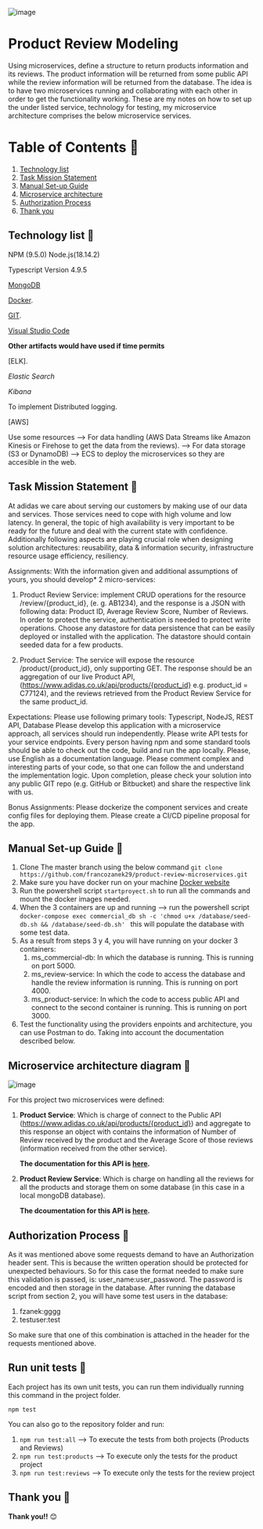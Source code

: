 ![image](https://user-images.githubusercontent.com/69249556/222299723-3ebd9826-34c1-4d2b-bc7d-1b86f22086c6.png)

# Product Review Modeling
Using microservices, define a structure to return products information and its reviews. The product information will be returned from some public API while the review information will be returned from the database. 
The idea is to have two microservices running and collaborating with each other in order to get the functionality working.
These are my notes on  how to set up the under listed service, technology for testing, my microservice architecture comprises the below microservice services.

# Table of Contents :thought_balloon:
1. [Technology list](#Introduction-and-technology-list)
2. [Task Mission Statement](#Task-Mission-Statement)
3. [Manual Set-up Guide](#Manual-Set-up-Guide)
4. [Microservice architecture](#Microservice-architecture)
5. [Authorization Process](#Authorization-process)
6. [Thank you](#Thank-you)

## Technology list :thought_balloon:
NPM (9.5.0) Node.js(18.14.2) 

Typescript
Version 4.9.5

[MongoDB](https://www.mongodb.com/)

[Docker](http://docker.com).

[GIT](http://git.com).

[Visual Studio Code](https://code.visualstudio.com/)

**Other artifacts would have used if time permits**

[ELK].

*Elastic Search*

*Kibana*

To implement Distributed logging.

[AWS]

Use some resources 
  --> For data handling (AWS Data Streams like Amazon Kinesis or Firehose to get the data from the reviews).
  --> For data storage (S3 or DynamoDB)
  --> ECS to deploy the microservices so they are accesible in the web.
 
 
## Task Mission Statement :thought_balloon:

At adidas we care about serving our customers by making use of our data and services. Those services need to cope with high volume and low latency. In general, the topic of high availability is very important to be ready for the future and deal with the current state with confidence. Additionally following aspects are playing crucial role when designing solution architectures: reusability, data & information security, infrastructure resource usage efficiency, resiliency.

Assignments:
With the information given and additional assumptions of yours, you should
develop* 2 micro-services:
1) Product Review Service: implement CRUD operations for the resource /review/{product_id}, (e. g. AB1234), and the response is a JSON with following data: Product ID, Average Review Score, Number of Reviews. In order to protect the service, authentication is needed to protect write operations. Choose any datastore for data persistence that can be easily deployed or installed with the application. The datastore should contain seeded data for a few products.

2) Product Service: The service will expose the resource /product/{product_id}, only supporting GET. The response should be an aggregation of our live Product API, (https://www.adidas.co.uk/api/products/{product_id} e.g. product_id = C77124), and the reviews retrieved from the Product Review Service for the same product_id.

Expectations:
Please use following primary tools: Typescript, NodeJS, REST API, Database
Please develop this application with a microservice approach, all services should run independently.
Please write API tests for your service endpoints.
Every person having npm and some standard tools should be able to check out the code, build and run the app locally.
Please, use English as a documentation language. Please comment complex and interesting parts of your code, so that one can follow the and understand the
implementation logic.
Upon completion, please check your solution into any public GIT repo (e.g. GitHub or Bitbucket) and share the respective link with us.

Bonus Assignments:
Please dockerize the component services and create config files for deploying them.
Please create a CI/CD pipeline proposal for the app.
 
## Manual Set-up Guide :thought_balloon:

1. Clone The master branch  using the below command  `` git clone https://github.com/francozanek29/product-review-microservices.git ``
2. Make sure you have docker run on your machine [Docker website](https://www.docker.com/)
3. Run the powershell script ``startproyect.sh`` to run all the commands and mount the docker images needed.
4. When the 3 containers are up and running --> run the powershell script ``docker-compose exec commercial_db sh -c 'chmod u+x /database/seed-db.sh && /database/seed-db.sh' `` this will populate the database with some test data.
5. As a result from steps 3 y 4, you will have running on your docker 3 containers:
     1. ms_commercial-db: In which the database is running. This is running on port 5000.
     2. ms_review-service: In which the code to access the database and handle the review information is running. This is running on port 4000.
     3. ms_product-service: In which the code to access public API and connect to the second container is running. This is running on port 3000.
6. Test the functionality using the providers enpoints and architecture, you can use Postman to do. Taking into account the documentation described below.

## Microservice architecture diagram :thought_balloon:
![image](https://user-images.githubusercontent.com/69249556/222305405-e5d99a9f-3259-4025-8873-2027e991cf67.png)

For this project two microservices were defined:

1. **Product Service**: Which is charge of connect to the Public API (https://www.adidas.co.uk/api/products/{product_id}) and aggregate to this response an object with contains the information of Number of Review received by the product and the Average Score of those reviews (information received from the other service).

    **The documentation for this API is [here](https://app.swaggerhub.com/apis/ZANEKFRANCO_1/ProductService/1.0.0).**


2. **Product Review Service**: Which is charge on handling all the reviews for all the products and storage them on some database (in this case in a local mongoDB database). 

    **The dcoumentation for this API is [here](https://app.swaggerhub.com/apis/ZANEKFRANCO_1/ReviewService/1.0.0).**
        
 ## Authorization Process :thought_balloon:
 
 As it was mentioned above some requests demand to have an Authorization header sent. This is because the written operation should be protected for unexpected behaviours. So for this case the format needed to make sure this validation is passed, is: user_name:user_password. The password is encoded and then storage in the database. 
 After running the database script from section 2, you will have some test users in the database:
 1. fzanek:gggg
 2. testuser:test
 
 So make sure that one of this combination is attached in the header for the requests mentioned above.

## Run unit tests :thought_balloon:

Each project has its own unit tests, you can run them individually running this command in the project folder.

`` npm test ``

You can also go to the repository folder and run:
1. `` npm run test:all `` --> To execute the tests from both projects (Products and Reviews)
2. `` npm run test:products `` --> To execute only the tests for the product project
3. `` npm run test:reviews `` --> To execute only the tests for the review project

## Thank you :thought_balloon:

**Thank you!!** :blush:
